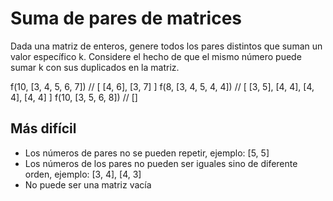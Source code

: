 
#  Suma de pares de matrices

Dada una matriz de enteros, genere todos los pares distintos que suman un valor específico k. Considere el hecho de que el mismo número puede sumar k con sus duplicados en la matriz.

f(10, [3, 4, 5, 6, 7]) // [ [4, 6], [3, 7] ]
f(8, [3, 4, 5, 4, 4]) // [ [3, 5], [4, 4], [4, 4], [4, 4] ]
f(10, [3, 5, 6, 8]) // []

## Más difícil
- Los números de pares no se pueden repetir, ejemplo: [5, 5]
- Los números de los pares no pueden ser iguales sino de diferente orden, ejemplo: [3, 4], [4, 3]
- No puede ser una matriz vacía